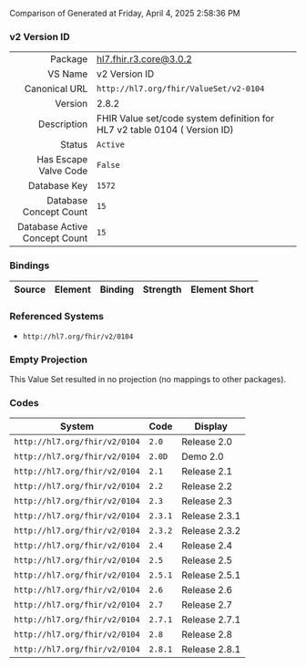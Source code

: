 Comparison of 
Generated at Friday, April 4, 2025 2:58:36 PM

### v2 Version ID

|      |     |
| ---: | --- |
| Package | hl7.fhir.r3.core@3.0.2 |
| VS Name | v2 Version ID |
| Canonical URL | `http://hl7.org/fhir/ValueSet/v2-0104` |
| Version | 2.8.2 |
| Description | FHIR Value set/code system definition for HL7 v2 table 0104 ( Version ID) |
| Status | `Active` |
| Has Escape Valve Code | `False` |
| Database Key | `1572` |
| Database Concept Count | `15` |
| Database Active Concept Count | `15` |
### Bindings

| Source | Element | Binding | Strength | Element Short |
| ------ | ------- | ------- | -------- | ------------- |

### Referenced Systems

* `http://hl7.org/fhir/v2/0104`
### Empty Projection

This Value Set resulted in no projection (no mappings to other packages).

### Codes

| System | Code | Display |
| ------ | ---- | ------- |
| `http://hl7.org/fhir/v2/0104` | `2.0` | Release 2.0 |
| `http://hl7.org/fhir/v2/0104` | `2.0D` | Demo 2.0 |
| `http://hl7.org/fhir/v2/0104` | `2.1` | Release 2.1 |
| `http://hl7.org/fhir/v2/0104` | `2.2` | Release 2.2 |
| `http://hl7.org/fhir/v2/0104` | `2.3` | Release 2.3 |
| `http://hl7.org/fhir/v2/0104` | `2.3.1` | Release 2.3.1 |
| `http://hl7.org/fhir/v2/0104` | `2.3.2` | Release 2.3.2 |
| `http://hl7.org/fhir/v2/0104` | `2.4` | Release 2.4 |
| `http://hl7.org/fhir/v2/0104` | `2.5` | Release 2.5 |
| `http://hl7.org/fhir/v2/0104` | `2.5.1` | Release 2.5.1 |
| `http://hl7.org/fhir/v2/0104` | `2.6` | Release 2.6 |
| `http://hl7.org/fhir/v2/0104` | `2.7` | Release 2.7 |
| `http://hl7.org/fhir/v2/0104` | `2.7.1` | Release 2.7.1 |
| `http://hl7.org/fhir/v2/0104` | `2.8` | Release 2.8 |
| `http://hl7.org/fhir/v2/0104` | `2.8.1` | Release 2.8.1 |

